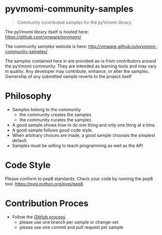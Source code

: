 pyvmomi-community-samples
=========================

> Community contributed samples for the pyVmomi library.

The pyVmomi library itself is hosted here:
    https://github.com/vmware/pyvmomi/

The community samples website is here:
    http://vmware.github.io/pyvmomi-community-samples/

The samples contained here in are provided as-is from contributors around the
pyVmomi community. They are intended as learning tools and may vary in quality.
Any developer may contribute, enhance, or alter the samples. Ownership of any
submitted sample reverts to the project itself

# Philosophy

* Samples belong to the community
  * the community creates the samples
  * the community curates the samples
* A good sample shows how to do one thing and only one thing at a time.
* A good sample follows good code style.
* When arbitrary choices are made, a good sample chooses the simplest default.
* Samples must be willing to teach programming as well as the API

# Code Style

Please conform to pep8 standards. Check your code by running the pep8 tool.
    https://pypi.python.org/pypi/pep8

# Contribution Proces

* Follow the [GitHub process](https://help.github.com/articles/fork-a-repo)
  * please use one branch per sample or change-set
  * please use one commit and pull request per sample

